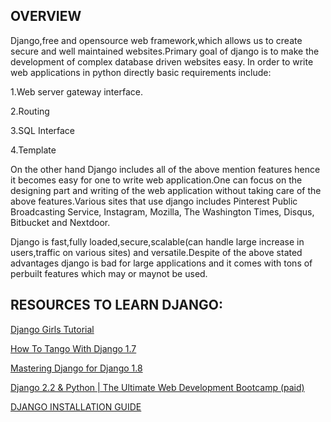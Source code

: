 ## OVERVIEW

Django,free and opensource web framework,which allows us to create secure and well maintained websites.Primary goal of django is to make the development of complex database driven websites easy.
In order to write web applications in python directly basic requirements include:

1.Web server gateway interface.

2.Routing

3.SQL Interface

4.Template

On the other hand Django includes all of the above mention features hence it becomes easy for one to write web application.One can focus on the designing part and writing of the web application without taking care of the above features.Various sites that use django includes Pinterest Public Broadcasting Service, Instagram, Mozilla, The Washington Times, Disqus, Bitbucket and Nextdoor.


Django is fast,fully loaded,secure,scalable(can handle large increase in users,traffic on various sites) and versatile.Despite of the above stated advantages django is bad for large applications and it comes with tons of perbuilt features which may or maynot be used.



## RESOURCES TO LEARN DJANGO:

[Django Girls Tutorial](https://tutorial.djangogirls.org/en/index.html)

[How To Tango With Django 1.7](http://www.tangowithdjango.com/book17/)

[Mastering Django for Django 1.8](https://mastering-django.thinkific.com/)

[Django 2.2 & Python | The Ultimate Web Development Bootcamp (paid)](https://www.udemy.com/course/the-ultimate-beginners-guide-to-django-django-2-python-web-dev-website/?LSNPUBID=Fh5UMknfYAU&ranEAID=Fh5UMknfYAU&ranMID=39197&ranSiteID=Fh5UMknfYAU-.svt8diDe4W5pBa8cwC.5g) 

[DJANGO INSTALLATION GUIDE](https://docs.djangoproject.com/en/2.0/intro/install/)

